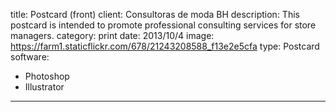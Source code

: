 title: Postcard (front)
client: Consultoras de moda BH
description: This postcard is intended to promote professional consulting services for store managers.
category: print
date: 2013/10/4
image: https://farm1.staticflickr.com/678/21243208588_f13e2e5cfa
type: Postcard
software:
- Photoshop
- Illustrator
---
